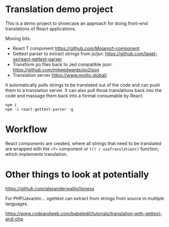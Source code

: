 # Translation demo project

This is a demo project to showcase an approach for doing front-end translations of React applications.


Moving bits: 
* React T component https://github.com/Mojang/t-component
* Gettext parser to extract strings from js/jsx: https://github.com/laget-se/react-gettext-parser
* Transform po files back to Jed compatible json: https://github.com/mikeedwards/po2json
* Translation server https://www.mojito.global/

It automatically pulls strings to be translated out of the code and can push them to a translation server. It can also pull those translations back into the code and massage them back into a format consumable by React.

```
npm i 
npm -i react-gettext-parser -g
```

# Workflow

React components are created, where all strings that need to be translated are wrapped with the `<T>` component or `t() / useTranslation()` function, which implements translation.

# Other things to look at potentially

https://github.com/alexanderwallin/lioness

For PHP/Java/etc... xgettext can extract from strings from source in multiple languages. 

https://www.codeandweb.com/babeledit/tutorials/translation-with-gettext-and-php

